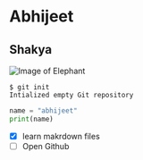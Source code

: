 # Abhijeet
## Shakya
![Image of Elephant](https://plus.unsplash.com/premium_photo-1661950072324-96d988d266c4?q=80&w=1177&auto=format&fit=crop&ixlib=rb-4.0.3&ixid=M3wxMjA3fDB8MHxwaG90by1wYWdlfHx8fGVufDB8fHx8fA%3D%3D)

```
$ git init
Intialized empty Git repository
```

``` python
name = "abhijeet"
print(name)
```
- [x] learn makrdown files
- [ ] Open Github
